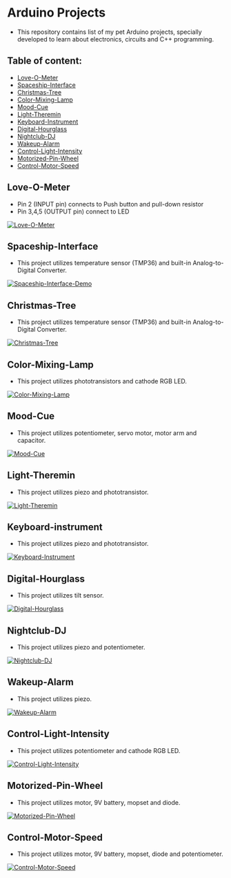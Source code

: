 # Arduino Projects
- This repository contains list of my pet Arduino projects, specially developed to learn about electronics, circuits and C++ programming.

## Table of content:

- [Love-O-Meter](#love-o-meter)
- [Spaceship-Interface](#spaceship-interface)
- [Christmas-Tree](#christmas-tree)
- [Color-Mixing-Lamp](#color-mixing-lamp)
- [Mood-Cue](#mood-cue)
- [Light-Theremin](#light-theremin)
- [Keyboard-Instrument](#keyboard-instrument)
- [Digital-Hourglass](#digital-hourglass)
- [Nightclub-DJ](#nightclub-dj)
- [Wakeup-Alarm](#wakeup-alarm)
- [Control-Light-Intensity](#control-light-intensity)
- [Motorized-Pin-Wheel](#motorized-pin-wheel)
- [Control-Motor-Speed](#control-motor-speed)

## Love-O-Meter
* Pin 2 (INPUT pin) connects to Push button and pull-down resistor
* Pin 3,4,5 (OUTPUT pin) connect to LED

[![Love-O-Meter](http://img.youtube.com/vi/F_VrZIgBN_s/0.jpg)](https://youtu.be/F_VrZIgBN_s 'Love-O-Meter')

## Spaceship-Interface
* This project utilizes temperature sensor (TMP36) and built-in Analog-to-Digital Converter.  

[![Spaceship-Interface-Demo](http://img.youtube.com/vi/7u9m-gVgWgc/0.jpg)](https://youtu.be/7u9m-gVgWgc 'Spaceship-Interface-Demo')

## Christmas-Tree
* This project utilizes temperature sensor (TMP36) and built-in Analog-to-Digital Converter.  

[![Christmas-Tree](http://img.youtube.com/vi/GcFbPbZ7QW0/0.jpg)](https://youtu.be/GcFbPbZ7QW0 'Christmas-Tree')

## Color-Mixing-Lamp
* This project utilizes phototransistors and cathode RGB LED.

[![Color-Mixing-Lamp](http://img.youtube.com/vi/Tg5RK4_ctDY/0.jpg)](https://youtu.be/Tg5RK4_ctDY 'Color-Mixing-Lamp')

## Mood-Cue
* This project utilizes potentiometer, servo motor, motor arm and capacitor.

[![Mood-Cue](http://img.youtube.com/vi/D0cC6P7d5bw/0.jpg)](https://youtu.be/D0cC6P7d5bw 'Mood-Cue')

## Light-Theremin
* This project utilizes piezo and phototransistor.

[![Light-Theremin](http://img.youtube.com/vi/I6U1TyBiY18/0.jpg)](https://youtu.be/I6U1TyBiY18 'Light Theremin')

## Keyboard-instrument
* This project utilizes piezo and phototransistor.

[![Keyboard-Instrument](http://img.youtube.com/vi/3JECP2rrCGY/0.jpg)](https://youtu.be/3JECP2rrCGY 'Keyboard-Instrument')

## Digital-Hourglass
* This project utilizes tilt sensor.

[![Digital-Hourglass](http://img.youtube.com/vi/Vu_k0DpWMxo/0.jpg)](https://youtu.be/Vu_k0DpWMxo 'Digital-Hourglass')

## Nightclub-DJ
* This project utilizes piezo and potentiometer.

[![Nightclub-DJ](http://img.youtube.com/vi/-LbwOZ4DUT8/0.jpg)](https://youtu.be/-LbwOZ4DUT8 'Nightclub-DJ')

## Wakeup-Alarm
* This project utilizes piezo.

[![Wakeup-Alarm](http://img.youtube.com/vi/0NXR6kVClgo/0.jpg)](https://youtu.be/0NXR6kVClgo 'Wakeup-Alarm')

## Control-Light-Intensity
* This project utilizes potentiometer and cathode RGB LED.

[![Control-Light-Intensity](http://img.youtube.com/vi/dRuLZGJ9Stc/0.jpg)](https://youtu.be/dRuLZGJ9Stc 'Control-Light-Intensity')


## Motorized-Pin-Wheel
* This project utilizes motor, 9V battery, mopset and diode.

[![Motorized-Pin-Wheel](http://img.youtube.com/vi/YjVdrrqOvtw/0.jpg)](https://youtu.be/YjVdrrqOvtw 'Motorized-Pin-Wheel')


## Control-Motor-Speed
* This project utilizes motor, 9V battery, mopset, diode and potentiometer.

[![Control-Motor-Speed](http://img.youtube.com/vi/Yr-NZ0AtJU4/0.jpg)](https://youtu.be/Yr-NZ0AtJU4 'Control-Motor-Speed')





